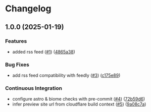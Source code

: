 # Changelog

## 1.0.0 (2025-01-19)


### Features

* added rss feed ([#1](https://github.com/kieranbrown/portfolio/issues/1)) ([4865a38](https://github.com/kieranbrown/portfolio/commit/4865a386c0de7db284f853e30b31e4fde9b977c6))


### Bug Fixes

* add rss feed compatibility with feedly ([#3](https://github.com/kieranbrown/portfolio/issues/3)) ([c175e89](https://github.com/kieranbrown/portfolio/commit/c175e8982be710e9b1cf29519441cfb460bf45b4))


### Continuous Integration

* configure astro & biome checks with pre-commit ([#4](https://github.com/kieranbrown/portfolio/issues/4)) ([72b59d6](https://github.com/kieranbrown/portfolio/commit/72b59d618f6e415d4856fa9ed073d737065f4cad))
* infer preview site url from cloudflare build context ([#5](https://github.com/kieranbrown/portfolio/issues/5)) ([9a08c7a](https://github.com/kieranbrown/portfolio/commit/9a08c7af85aaf9387cb0471f594527ae28347365))

